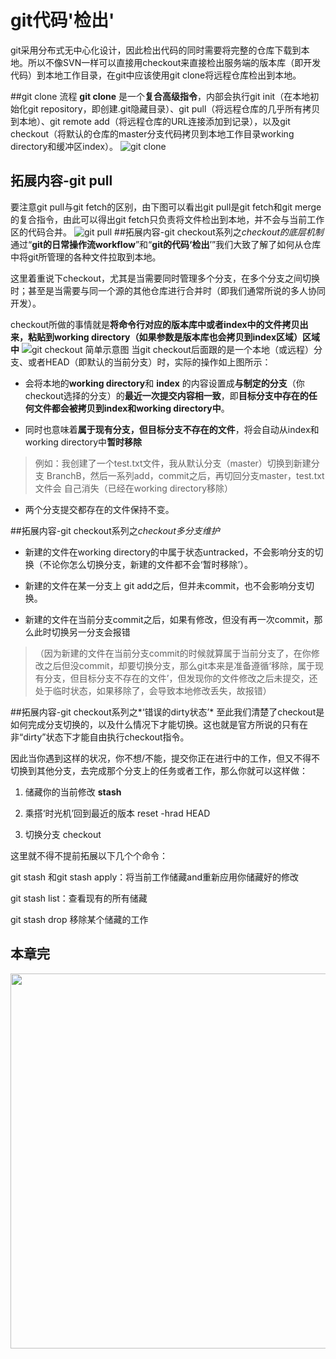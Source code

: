 # git代码'检出'
git采用分布式无中心化设计，因此检出代码的同时需要将完整的仓库下载到本地。所以不像SVN一样可以直接用checkout来直接检出服务端的版本库（即开发代码）到本地工作目录，在git中应该使用git clone将远程仓库检出到本地。

##git clone 流程
**git clone** 是一个**复合高级指令**，内部会执行git init（在本地初始化git repository，即创建.git隐藏目录）、git pull（将远程仓库的几乎所有拷贝到本地）、git remote add（将远程仓库的URL连接添加到记录），以及git checkout（将默认的仓库的master分支代码拷贝到本地工作目录working directory和缓冲区index）。 
![git clone](http://i2.muimg.com/569521/17b0563254872a85.png)
## 拓展内容-git pull
要注意git pull与git fetch的区别，由下图可以看出git pull是git fetch和git merge的复合指令，由此可以得出git fetch只负责将文件检出到本地，并不会与当前工作区的代码合并。
![git pull](http://i2.muimg.com/569521/272e46eb6608fb98.png)
##拓展内容-git checkout系列之*checkout的底层机制*
通过“**git的日常操作流workflow**”和“**git的代码‘检出**’”我们大致了解了如何从仓库中将git所管理的各种文件拉取到本地。

这里着重说下checkout，尤其是当需要同时管理多个分支，在多个分支之间切换时；甚至是当需要与同一个源的其他仓库进行合并时（即我们通常所说的多人协同开发）。

checkout所做的事情就是**将命令行对应的版本库中或者index中的文件拷贝出来，粘贴到working directory（如果参数是版本库也会拷贝到index区域）区域中**
![git checkout 简单示意图](http://img.blog.csdn.net/20160730183413406)
当git checkout后面跟的是一个本地（或远程）分支、或者HEAD（即默认的当前分支）时，实际的操作如上图所示：

 * 会将本地的**working directory**和 **index** 的内容设置成**与制定的分支**（你checkout选择的分支）的**最近一次提交内容相一致**，即**目标分支中存在的任何文件都会被拷贝到index和working directory中**。
 
* 同时也意味着**属于现有分支，但目标分支不存在的文件**，将会自动从index和working directory中**暂时移除**
> 例如：我创建了一个test.txt文件，我从默认分支（master）切换到新建分支
> BranchB，然后一系列add，commit之后，再切回分支master，test.txt文件会
> 自己消失（已经在working directory移除）

* 两个分支提交都存在的文件保持不变。

##拓展内容-git checkout系列之*checkout多分支维护*
* 新建的文件在working directory的中属于状态untracked，不会影响分支的切换（不论你怎么切换分支，新建的文件都不会‘暂时移除’）。

* 新建的文件在某一分支上 git add之后，但并未commit，也不会影响分支切换。

* 新建的文件在当前分支commit之后，如果有修改，但没有再一次commit，那么此时切换另一分支会报错

>（因为新建的文件在当前分支commit的时候就算属于当前分支了，在你修改之后但没commit，却要切换分支，那么git本来是准备遵循‘移除，属于现有分支，但目标分支不存在的文件’，但发现你的文件修改之后未提交，还处于临时状态，如果移除了，会导致本地修改丢失，故报错）

##拓展内容-git checkout系列之*‘错误的dirty状态’*
至此我们清楚了checkout是如何完成分支切换的，以及什么情况下才能切换。这也就是官方所说的只有在非“dirty”状态下才能自由执行checkout指令。

因此当你遇到这样的状况，你不想/不能，提交你正在进行中的工作，但又不得不切换到其他分支，去完成那个分支上的任务或者工作，那么你就可以这样做：

1. 储藏你的当前修改 **stash**

2. 乘搭‘时光机’回到最近的版本 reset -hrad HEAD

3. 切换分支 checkout 


这里就不得不提前拓展以下几个个命令：

git stash 和git stash apply：将当前工作储藏and重新应用你储藏好的修改

git stash list：查看现有的所有储藏

git stash drop 移除某个储藏的工作
## 本章完
<img src="http://i1.buimg.com/569521/8a660910defd2435.jpg" width=600>